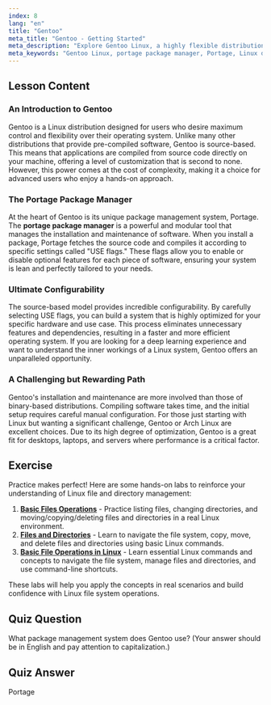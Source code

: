 ```yaml
---
index: 8
lang: "en"
title: "Gentoo"
meta_title: "Gentoo - Getting Started"
meta_description: "Explore Gentoo Linux, a highly flexible distribution built for advanced users. Learn about the source-based portage package manager and its powerful configuration options."
meta_keywords: "Gentoo Linux, portage package manager, Portage, Linux distribution, Gentoo tutorial, advanced Linux, Gentoo configurability"
---
```


## Lesson Content

### An Introduction to Gentoo

Gentoo is a Linux distribution designed for users who desire maximum control and flexibility over their operating system. Unlike many other distributions that provide pre-compiled software, Gentoo is source-based. This means that applications are compiled from source code directly on your machine, offering a level of customization that is second to none. However, this power comes at the cost of complexity, making it a choice for advanced users who enjoy a hands-on approach.

### The Portage Package Manager

At the heart of Gentoo is its unique package management system, Portage. The **portage package manager** is a powerful and modular tool that manages the installation and maintenance of software. When you install a package, Portage fetches the source code and compiles it according to specific settings called "USE flags." These flags allow you to enable or disable optional features for each piece of software, ensuring your system is lean and perfectly tailored to your needs.

### Ultimate Configurability

The source-based model provides incredible configurability. By carefully selecting USE flags, you can build a system that is highly optimized for your specific hardware and use case. This process eliminates unnecessary features and dependencies, resulting in a faster and more efficient operating system. If you are looking for a deep learning experience and want to understand the inner workings of a Linux system, Gentoo offers an unparalleled opportunity.

### A Challenging but Rewarding Path

Gentoo's installation and maintenance are more involved than those of binary-based distributions. Compiling software takes time, and the initial setup requires careful manual configuration. For those just starting with Linux but wanting a significant challenge, Gentoo or Arch Linux are excellent choices. Due to its high degree of optimization, Gentoo is a great fit for desktops, laptops, and servers where performance is a critical factor.

## Exercise

Practice makes perfect! Here are some hands-on labs to reinforce your understanding of Linux file and directory management:

1. **[Basic Files Operations](https://labex.io/labs/linux-basic-files-operations-270248)** - Practice listing files, changing directories, and moving/copying/deleting files and directories in a real Linux environment.
2. **[Files and Directories](https://labex.io/labs/linux-files-and-directories-270246)** - Learn to navigate the file system, copy, move, and delete files and directories using basic Linux commands.
3. **[Basic File Operations in Linux](https://labex.io/labs/linux-basic-file-operations-in-linux-18001)** - Learn essential Linux commands and concepts to navigate the file system, manage files and directories, and use command-line shortcuts.

These labs will help you apply the concepts in real scenarios and build confidence with Linux file system operations.

## Quiz Question

What package management system does Gentoo use? (Your answer should be in English and pay attention to capitalization.)

## Quiz Answer

Portage
